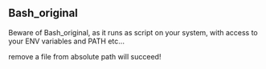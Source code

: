 ## Bash_original

Beware of Bash_original, as it runs as script on your system, with access to your ENV variables and PATH etc...

remove a file from absolute path will succeed!

